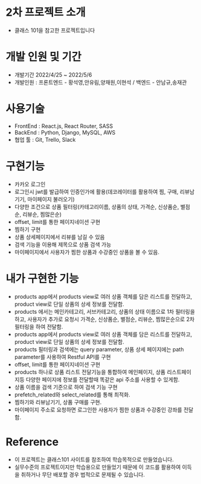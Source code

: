 # 2차 프로젝트 소개

- 클래스 101을 참고한 프로젝트입니다

# 개발 인원 및 기간

- 개발기간 2022/4/25 ~ 2022/5/6
- 개발인원 : 프론트엔드 - 황석영,안유림,양재원,이현석 / 백엔드 - 안남규,송재관

# 사용기술

- FrontEnd : React.js, React Router, SASS
- BackEnd : Python, Django, MySQL, AWS
- 협업 툴 : Git, Trello, Slack

# 구현기능

- 카카오 로그인
- 로그인시 jwt를 발급하여 인증인가에 활용(데코레이터를 활용하여 찜, 구매, 리뷰남기기, 마이페이지 불러오기)
- 다양한 조건으로 상품 필터링(카테고리이름, 상품의 상태, 가격순, 신상품순, 별점순, 리뷰순, 찜많은순)
- offset, limit를 통한 페이지네이션 구현
- 찜하기 구현
- 상품 상세페이지에서 리뷰를 남길 수 있음
- 검색 기능을 이용해 제목으로 상품 검색 가능
- 마이페이지에서 사용자가 찜한 상품과 수강중인 상품을 볼 수 있음.

# 내가 구현한 기능

- products app에서 products view로 여러 상품 객체를 담은 리스트를 전달하고, product view로 단일 상품의 상세 정보를 전달함.
- products 에서는 메인카테고리, 서브카테고리, 상품의 상태 이름으로 1차 필터링을 하고, 사용자가 추가로 요청시 가격순, 신상품순, 별점순, 리뷰순, 찜많은순으로 2차 필터링을 하여 전달함.
- products app에서 products view로 여러 상품 객체를 담은 리스트를 전달하고, product view로 단일 상품의 상세 정보를 전달함.
- products 필터링과 검색에는 query parameter, 상품 상세 페이지에는 path parameter를 사용하여 Restful API를 구현
- offset, limit를 통한 페이지네이션 구현
- products 하나로 상품 리스트 전달기능을 통합하여 메인페이지, 상품 리스트페이지등 다양한 페이지에 정보를 전달할때 똑같은 api 주소를 사용할 수 있게함.
- 상품 이름을 검색 기준으로 하여 검색 기능 구현
- prefetch_related와 select_related를 통해 최적화.
- 찜하기와 리뷰남기기, 상품 구매를 구현.
- 마이페이지 주소로 요청하면 로그인한 사용자가 찜한 상품과 수강중인 강좌를 전달함.

# Reference

- 이 프로젝트는 클래스101 사이트를 참조하여 학습목적으로 만들었습니다.
- 실무수준의 프로젝트이지만 학습용으로 만들었기 때문에 이 코드를 활용하여 이득을 취하거나 무단 배포할 경우 법적으로 문제될 수 있습니다.

